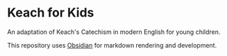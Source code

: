 # Keach for Kids
An adaptation of Keach's Catechism in modern English for young children.

This repository uses [Obsidian](https://obsidian.md/) for markdown rendering and development.
